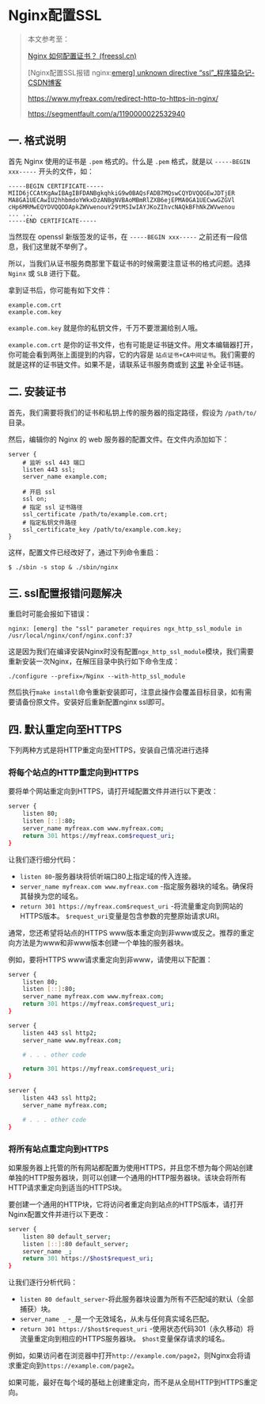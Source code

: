 # Nginx配置SSL

> 本文参考至：
>
> [Nginx 如何配置证书？ (freessl.cn)](https://blog.freessl.cn/how-to-install-cert-in-nginx/)
>
> [Nginx配置SSL报错 nginx:[emerg\] unknown directive “ssl”_程序猿杂记-CSDN博客](https://blog.csdn.net/weixin_44110998/article/details/104022583)
>
> https://www.myfreax.com/redirect-http-to-https-in-nginx/
>
> https://segmentfault.com/a/1190000022532940

## 一. 格式说明

首先 Nginx 使用的证书是 `.pem` 格式的。什么是 `.pem` 格式，就是以 `-----BEGIN xxx-----` 开头的文件，如：

```
-----BEGIN CERTIFICATE-----
MIID6jCCAtKgAwIBAgIBFDANBgkqhkiG9w0BAQsFADB7MQswCQYDVQQGEwJDTjER
MA8GA1UECAwIU2hhbmdoYWkxDzANBgNVBAoMBmRlZXB6ejEPMA0GA1UECwwGZGVl
cHp6MRMwEQYDVQQDDApkZWVwenouY29tMSIwIAYJKoZIhvcNAQkBFhNkZWVwenou
... ...
-----END CERTIFICATE-----
```

当然现在 openssl 新版签发的证书，在 `-----BEGIN xxx-----` 之前还有一段信息，我们这里就不举例了。

所以，当我们从证书服务商那里下载证书的时候需要注意证书的格式问题。选择 `Nginx` 或 `SLB` 进行下载。

拿到证书后，你可能有如下文件：

```
example.com.crt
example.com.key
```

`example.com.key` 就是你的私钥文件，千万不要泄漏给别人哦。

`example.com.crt` 是你的证书文件，也有可能是证书链文件。用文本编辑器打开，你可能会看到两张上面提到的内容，它的内容是 `站点证书+CA中间证书`。我们需要的就是这样的证书链文件。如果不是，请联系证书服务商或到 [这里](https://myssl.com/chain_download.html) 补全证书链。

## 二. 安装证书

首先，我们需要将我们的证书和私钥上传的服务器的指定路径，假设为 `/path/to/` 目录。

然后，编辑你的 Nginx 的 web 服务器的配置文件。在文件内添加如下：

```
server {  
    # 监听 ssl 443 端口
    listen 443 ssl;
    server_name example.com;

    # 开启 ssl
    ssl on;
    # 指定 ssl 证书路径
    ssl_certificate /path/to/example.com.crt;
    # 指定私钥文件路径
    ssl_certificate_key /path/to/example.com.key;
}
```

这样，配置文件已经改好了，通过下列命令重启：

```
$ ./sbin -s stop & ./sbin/nginx
```

## 三. ssl配置报错问题解决

重启时可能会报如下错误：

```
nginx: [emerg] the "ssl" parameter requires ngx_http_ssl_module in /usr/local/nginx/conf/nginx.conf:37
```

这是因为我们在编译安装Nginx时没有配置`ngx_http_ssl_module`模块，我们需要重新安装一次Nginx，在解压目录中执行如下命令生成：

```shell
./configure --prefix=/Nginx --with-http_ssl_module
```

然后执行`make install`命令重新安装即可，注意此操作会覆盖目标目录，如有需要请备份原文件。安装好后重新配置nginx ssl即可。

## 四. 默认重定向至HTTPS

下列两种方式是将HTTP重定向至HTTPS，安装自己情况进行选择

### 将每个站点的HTTP重定向到HTTPS

要将单个网站重定向到HTTPS，请打开域配置文件并进行以下更改：

```bash
server {
    listen 80;
    listen [::]:80;
    server_name myfreax.com www.myfreax.com;
    return 301 https://myfreax.com$request_uri;
}
```

让我们逐行细分代码：

- `listen 80`-服务器块将侦听端口80上指定域的传入连接。
- `server_name myfreax.com www.myfreax.com` -指定服务器块的域名。确保将其替换为您的域名。
- `return 301 https://myfreax.com$request_uri` -将流量重定向到网站的HTTPS版本。 `$request_uri`变量是包含参数的完整原始请求URI。

通常，您还希望将站点的HTTPS www版本重定向到非www或反之。推荐的重定向方法是为www和非www版本创建一个单独的服务器块。

例如，要将HTTPS www请求重定向到非www，请使用以下配置：

```bash
server {
    listen 80;
    listen [::]:80;
    server_name myfreax.com www.myfreax.com;
    return 301 https://myfreax.com$request_uri;
}

server {
    listen 443 ssl http2;
    server_name www.myfreax.com;

    # . . . other code

    return 301 https://myfreax.com$request_uri;
}

server {
    listen 443 ssl http2;
    server_name myfreax.com;

    # . . . other code
}
```

### 将所有站点重定向到HTTPS

如果服务器上托管的所有网站都配置为使用HTTPS，并且您不想为每个网站创建单独的HTTP服务器块，则可以创建一个通用的HTTP服务器块。该块会将所有HTTP请求重定向到适当的HTTPS块。

要创建一个通用的HTTP块，它将访问者重定向到站点的HTTPS版本，请打开Nginx配置文件并进行以下更改：

```bash
server {
	listen 80 default_server;
	listen [::]:80 default_server;
	server_name _;
	return 301 https://$host$request_uri;
}
```

让我们逐行分析代码：

- `listen 80 default_server`-将此服务器块设置为所有不匹配域的默认（全部捕获）块。
- `server_name _` -`_`是一个无效域名，从未与任何真实域名匹配。
- `return 301 https://$host$request_uri` -使用状态代码301（永久移动）将流量重定向到相应的HTTPS服务器块。 `$host`变量保存请求的域名。

例如，如果访问者在浏览器中打开`http://example.com/page2`，则Nginx会将请求重定向到`https://example.com/page2`。

如果可能，最好在每个域的基础上创建重定向，而不是从全局HTTP到HTTPS重定向。